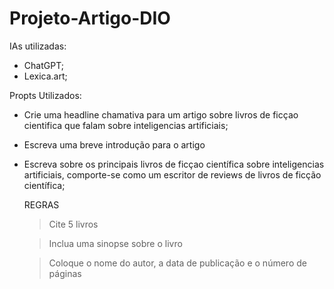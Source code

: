# Projeto-Artigo-DIO

IAs utilizadas: 
  - ChatGPT;
  - Lexica.art;

Propts Utilizados: 
  - Crie uma headline chamativa para um artigo sobre livros de ficçao cientifica que falam sobre inteligencias artificiais;
  - Escreva uma breve introdução para o artigo
  - Escreva sobre os principais livros de ficçao científica sobre inteligencias artificiais, comporte-se como um escritor de reviews de livros de ficção científica;

    
      REGRAS
      > Cite 5 livros
      
      > Inclua uma sinopse sobre o livro
      
      > Coloque o nome do autor, a data de publicação e o número de páginas
